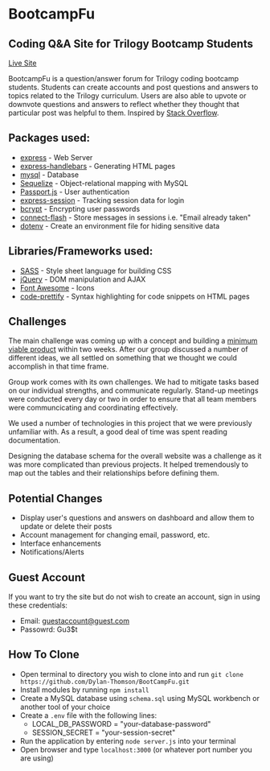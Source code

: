 # BootcampFu

## Coding Q&A Site for Trilogy Bootcamp Students

[Live Site](https://nameless-eyrie-66645.herokuapp.com/)

BootcampFu is a question/answer forum for Trilogy coding bootcamp students. Students can create accounts and post questions and answers to topics related to the Trilogy curriculum. Users are also able to upvote or downvote questions and answers to reflect whether they thought that particular post was helpful to them. Inspired by [Stack Overflow](https://stackoverflow.com/).

## Packages used: 
* [express](https://www.npmjs.com/package/express) - Web Server
* [express-handlebars](https://www.npmjs.com/package/express-handlebars) - Generating HTML pages
* [mysql](https://www.npmjs.com/package/mysql) - Database
* [Sequelize](http://docs.sequelizejs.com/) - Object-relational mapping with MySQL
* [Passport.js](http://www.passportjs.org/) - User authentication
* [express-session](https://www.npmjs.com/package/express-session) - Tracking session data for login
* [bcrypt](https://www.npmjs.com/package/bcrypt) - Encrypting user passwords
* [connect-flash](https://www.npmjs.com/package/connect-flash) - Store messages in sessions i.e. "Email already taken"
* [dotenv](https://www.npmjs.com/package/dotenv) - Create an environment file for hiding sensitive data

## Libraries/Frameworks used:
* [SASS](https://sass-lang.com/) - Style sheet language for building CSS
* [jQuery](https://jquery.com/) - DOM manipulation and AJAX
* [Font Awesome](https://fontawesome.com/) - Icons
* [code-prettify](https://github.com/google/code-prettify) - Syntax highlighting for code snippets on HTML pages

## Challenges
The main challenge was coming up with a concept and building a [minimum viable product](https://en.wikipedia.org/wiki/Minimum_viable_product) within two weeks. After our group discussed a number of different ideas, we all settled on something that we thought we could accomplish in that time frame.

Group work comes with its own challenges. We had to mitigate tasks based on our individual strengths, and communicate regularly. Stand-up meetings were conducted every day or two in order to ensure that all team members were communcicating and coordinating effectively. 

We used a number of technologies in this project that we were previously unfamiliar with. As a result, a good deal of time was spent reading documentation.

Designing the database schema for the overall website was a challenge as it was more complicated than previous projects. It helped tremendously to map out the tables and their relationships before defining them.

## Potential Changes
* Display user's questions and answers on dashboard and allow them to update or delete their posts
* Account management for changing email, password, etc.
* Interface enhancements
* Notifications/Alerts

## Guest Account
If you want to try the site but do not wish to create an account, sign in using these credentials:
* Email: guestaccount@guest.com
* Passowrd: Gu3$t

## How To Clone
* Open terminal to directory you wish to clone into and run `git clone https://github.com/Dylan-Thomson/BootCampFu.git`
* Install modules by running `npm install`
* Create a MySQL database using `schema.sql` using MySQL workbench or another tool of your choice
* Create a `.env` file with the following lines:
    * LOCAL_DB_PASSWORD = "your-database-password"
    * SESSION_SECRET = "your-session-secret"
* Run the application by entering `node server.js` into your terminal
* Open browser and type `localhost:3000` (or whatever port number you are using)

